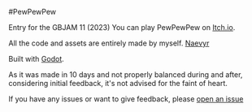 #PewPewPew

Entry for the GBJAM 11 (2023)
You can play PewPewPew on [Itch.io](https://naevyr.itch.io/pewpewpew).

All the code and assets are entirely made by myself. [Naevyr](https://github.com/Naevyr)


Built with [Godot](https://godotengine.org).



As it was made in 10 days and not properly balanced during and after, considering initial feedback, it's not advised for the faint of heart.


If you have any issues or want to give feedback, please [open an issue](https://github.com/Naevyr/PewPewPew/issues) 